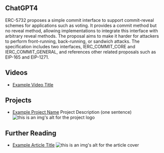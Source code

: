 ## ChatGPT4

ERC-5732 proposes a simple commit interface to support commit-reveal schemes for applications such as voting. It provides a commit method but no reveal method, allowing implementations to integrate this interface with arbitrary reveal methods. The proposal aims to make it harder for attackers to perform front-running, back-running, or sandwich attacks. The specification includes two interfaces, IERC_COMMIT_CORE and IERC_COMMIT_GENERAL, and references other related proposals such as EIP-165 and EIP-1271.

## Videos

- [Example Video Title](https://www.youtube.com/watch?v=TDGq4aeevgY)

## Projects

- [Example Project Name](https://xxxx.xxx/xxxxx) Project Description (one sentence) ![this is an img's alt for the project logo](https://xxxx.xxx/project-logo.xxx)

## Further Reading

- [Example Article Title](https://xxxx.xxx/xxxxx) ![this is an img's alt for the article cover](https://xxxx.xxx/article-cover.xxx)
